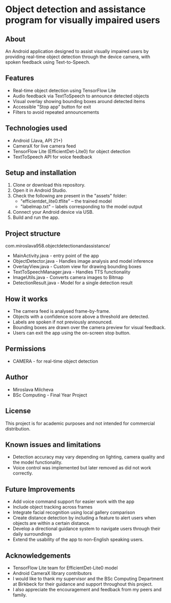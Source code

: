 # Object detection and assistance program for visually impaired users

## About
An Android application designed to assist visually impaired users by providing real-time
object detection through the device camera, with spoken feedback using Text-to-Speech.

## Features
- Real-time object detection using TensorFlow Lite
- Audio feedback via TextToSpeech to announce detected objects
- Visual overlay showing bounding boxes around detected items
- Accessible "Stop app" button for exit
- Filters to avoid repeated announcements

## Technologies used
- Android (Java, API 21+)
- CameraX for live camera feed
- TensorFlow Lite (EfficientDet-Lite0) for object detection
- TextToSpeech API for voice feedback

## Setup and installation
1. Clone or download this repository.
2. Open it in Android Studio.
3. Check the following are present in the "assets" folder:
    - "efficientdet_lite0.tflite" – the trained model
    - "labelmap.txt" – labels corresponding to the model output
4. Connect your Android device via USB.
5. Build and run the app.

## Project structure
com.miroslava958.objectdetectionandassistance/
- MainActivity.java - entry point of the app
- ObjectDetector.java - Handles image analysis and model inference
- OverlayView.java - Custom view for drawing bounding boxes
- TextToSpeechManager.java - Handles TTS functionality
- ImageUtils.java - Converts camera images to Bitmap
- DetectionResult.java - Model for a single detection result

## How it works
- The camera feed is analysed frame-by-frame.
- Objects with a confidence score above a threshold are detected.
- Labels are spoken if not previously announced.
- Bounding boxes are drawn over the camera preview for visual feedback.
- Users can exit the app using the on-screen stop button.

## Permissions
- CAMERA - for real-time object detection

## Author
- Miroslava Milcheva 
- BSc Computing - Final Year Project

## License
This project is for academic purposes and not intended for commercial distribution.

## Known issues and limitations
- Detection accuracy may vary depending on lighting, camera quality and the model functionality.
- Voice control was implemented but later removed as did not work correctly.

## Future Improvements
- Add voice command support for easier work with the app
- Include object tracking across frames
- Integrate facial recognition using local gallery comparison
- Create distance detection by including a feature to alert users when objects are within a certain distance.
- Develop a directional guidance system to navigate users through their daily surroundings
- Extend the usability of the app to non-English speaking users.

## Acknowledgements
- TensorFlow Lite team for EfficientDet-Lite0 model
- Android CameraX library contributors
- I would like to thank my supervisor and the BSc Computing Department at Birkbeck for their guidance and support throughout this project.
- I also appreciate the encouragement and feedback from my peers and family.
